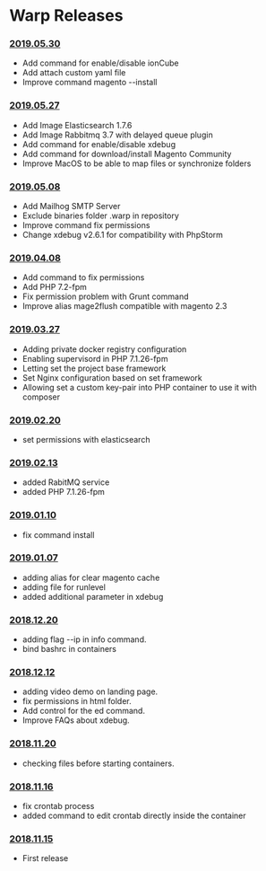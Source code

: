 Warp Releases
=============

### [2019.05.30](https://github.com/SummaSolutions/warp-engine/releases/tag/2019.05.30)

* Add command for enable/disable ionCube
* Add attach custom yaml file
* Improve command magento --install

### [2019.05.27](https://github.com/SummaSolutions/warp-engine/releases/tag/2019.05.27)

* Add Image Elasticsearch 1.7.6
* Add Image Rabbitmq 3.7 with delayed queue plugin
* Add command for enable/disable xdebug
* Add command for download/install Magento Community
* Improve MacOS to be able to map files or synchronize folders

### [2019.05.08](https://github.com/SummaSolutions/warp-engine/releases/tag/2019.05.08)

* Add Mailhog SMTP Server
* Exclude binaries folder .warp in repository
* Improve command fix permissions
* Change xdebug v2.6.1 for compatibility with PhpStorm


### [2019.04.08](https://github.com/SummaSolutions/warp-engine/releases/tag/2019.04.08)

* Add command to fix permissions
* Add PHP 7.2-fpm
* Fix permission problem with Grunt command
* Improve alias mage2flush compatible with magento 2.3


### [2019.03.27](https://github.com/SummaSolutions/warp-engine/releases/tag/2019.03.27)


* Adding private docker registry configuration
* Enabling supervisord in PHP 7.1.26-fpm
* Letting set the project base framework
* Set Nginx configuration based on set framework
* Allowing set a custom key-pair into PHP container to use it with composer


### [2019.02.20](https://github.com/SummaSolutions/warp-engine/releases/tag/2019.02.20)

* set permissions with elasticsearch


### [2019.02.13](https://github.com/SummaSolutions/warp-engine/releases/tag/2019.02.13)

* added RabitMQ service
* added PHP 7.1.26-fpm

### [2019.01.10](https://github.com/SummaSolutions/warp-engine/releases/tag/2019.01.10)

* fix command install


### [2019.01.07](https://github.com/SummaSolutions/warp-engine/releases/tag/2019.01.07)

* adding alias for clear magento cache
* adding file for runlevel
* added additional parameter in xdebug


### [2018.12.20](https://github.com/SummaSolutions/warp-engine/releases/tag/2018.12.20)

* adding flag --ip in info command.
* bind bashrc in containers


### [2018.12.12](https://github.com/SummaSolutions/warp-engine/releases/tag/2018.12.12)

* adding video demo on landing page.
* fix permissions in html folder.
* Add control for the ed command.
* Improve FAQs about xdebug.


### [2018.11.20](https://github.com/SummaSolutions/warp-engine/releases/tag/2018.11.20)

* checking files before starting containers.


### [2018.11.16](https://github.com/SummaSolutions/warp-engine/releases/tag/2018.11.16)

* fix crontab process
* added command to edit crontab directly inside the container


### [2018.11.15](https://github.com/SummaSolutions/warp-engine/releases/tag/2018.11.15)

* First release